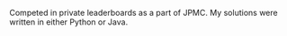 Competed in private leaderboards as a part of JPMC.
My solutions were written in either Python or Java.

